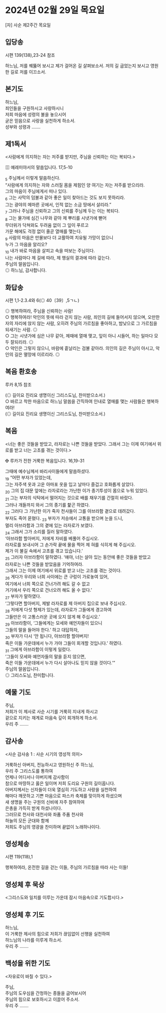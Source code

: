 # 2024년 02월 29일 목요일

[자] 사순 제2주간 목요일  


## 입당송

시편 139(138),23-24 참조

하느님, 저를 꿰뚫어 보시고 제가 걸어온 길 살펴보소서. 저의 길 굽었는지 보시고 영원한 길로 저를 이끄소서.  
  
## 본기도

하느님,  
죄인들을 구원하시고 사랑하시니  
저희 마음에 성령의 불을 놓으시어  
굳은 믿음으로 사랑을 실천하게 하소서.  
성부와 성령과 …….  
  
## 제1독서

<사람에게 의지하는 자는 저주를 받지만, 주님을 신뢰하는 이는 복되다.>

▥ 예레미야서의 말씀입니다. 17,5-10

<sub>5</sub> 주님께서 이렇게 말씀하신다.  
“사람에게 의지하는 자와 스러질 몸을 제힘인 양 여기는 자는 저주를 받으리라.  
그의 마음이 주님에게서 떠나 있다.  
<sub>6</sub> 그는 사막의 덤불과 같아 좋은 일이 찾아드는 것도 보지 못하리라.  
그는 광야의 메마른 곳에서, 인적 없는 소금 땅에서 살리라.”  
<sub>7</sub> 그러나 주님을 신뢰하고 그의 신뢰를 주님께 두는 이는 복되다.  
<sub>8</sub> 그는 물가에 심긴 나무와 같아 제 뿌리를 시냇가에 뻗어  
무더위가 닥쳐와도 두려움 없이 그 잎이 푸르고  
가문 해에도 걱정 없이 줄곧 열매를 맺는다.  
<sub>9</sub> 사람의 마음은 만물보다 더 교활하여 치유될 가망이 없으니  
누가 그 마음을 알리오?  
<sub>10</sub> 내가 바로 마음을 살피고 속을 떠보는 주님이다.  
나는 사람마다 제 길에 따라, 제 행실의 결과에 따라 갚는다.  
주님의 말씀입니다.  
◎ 하느님, 감사합니다.  
  
## 화답송

시편 1,1-2.3.4와 6(◎ 40〔39〕,5ㄱㄴ)

◎ 행복하여라, 주님을 신뢰하는 사람!  
○ 행복하여라! 악인의 뜻에 따라 걷지 않는 사람, 죄인의 길에 들어서지 않으며, 오만한 자의 자리에 앉지 않는 사람, 오히려 주님의 가르침을 좋아하고, 밤낮으로 그 가르침을 되새기는 사람. ◎  
○ 그는 시냇가에 심은 나무 같아, 제때에 열매 맺고, 잎이 아니 시들어, 하는 일마다 모두 잘되리라. ◎  
○ 악인은 그렇지 않으니, 바람에 흩날리는 검불 같아라. 의인의 길은 주님이 아시고, 악인의 길은 멸망에 이르리라. ◎  
  
## 복음 환호송

루카 8,15 참조

(◎ 길이요 진리요 생명이신 그리스도님, 찬미받으소서.)  
○ 바르고 착한 마음으로 하느님 말씀을 간직하여 인내로 열매를 맺는 사람들은 행복하여라!  
(◎ 길이요 진리요 생명이신 그리스도님, 찬미받으소서.)  
  
## 복음

<너는 좋은 것들을 받았고, 라자로는 나쁜 것들을 받았다. 그래서 그는 이제 여기에서 위로를 받고 너는 고초를 겪는 것이다.>

✠ 루카가 전한 거룩한 복음입니다. 16,19-31

그때에 예수님께서 바리사이들에게 말씀하셨다.  
<sub>19</sub> “어떤 부자가 있었는데,  
그는 자주색 옷과 고운 아마포 옷을 입고 날마다 즐겁고 호화롭게 살았다.  
<sub>20</sub> 그의 집 대문 앞에는 라자로라는 가난한 이가 종기투성이 몸으로 누워 있었다.  
<sub>21</sub> 그는 부자의 식탁에서 떨어지는 것으로 배를 채우기를 간절히 바랐다.  
그러나 개들까지 와서 그의 종기를 핥곤 하였다.  
<sub>22</sub> 그러다 그 가난한 이가 죽자 천사들이 그를 아브라함 곁으로 데려갔다.  
부자도 죽어 묻혔다. <sub>23</sub> 부자가 저승에서 고통을 받으며 눈을 드니,  
멀리 아브라함과 그의 곁에 있는 라자로가 보였다.  
<sub>24</sub> 그래서 그가 소리를 질러 말하였다.  
‘아브라함 할아버지, 저에게 자비를 베풀어 주십시오.  
라자로를 보내시어 그 손가락 끝에 물을 찍어 제 혀를 식히게 해 주십시오.  
제가 이 불길 속에서 고초를 겪고 있습니다.’  
<sub>25</sub> 그러자 아브라함이 말하였다. ‘얘야, 너는 살아 있는 동안에 좋은 것들을 받았고  
라자로는 나쁜 것들을 받았음을 기억하여라.  
그래서 그는 이제 여기에서 위로를 받고 너는 고초를 겪는 것이다.  
<sub>26</sub> 게다가 우리와 너희 사이에는 큰 구렁이 가로놓여 있어,  
여기에서 너희 쪽으로 건너가려 해도 갈 수 없고  
거기에서 우리 쪽으로 건너오려 해도 올 수 없다.’  
<sub>27</sub> 부자가 말하였다.  
‘그렇다면 할아버지, 제발 라자로를 제 아버지 집으로 보내 주십시오.  
<sub>28</sub> 저에게 다섯 형제가 있는데, 라자로가 그들에게 경고하여  
그들만은 이 고통스러운 곳에 오지 않게 해 주십시오.’  
<sub>29</sub> 아브라함이, ‘그들에게는 모세와 예언자들이 있으니  
그들의 말을 들어야 한다.’ 하고 대답하자,  
<sub>30</sub> 부자가 다시 ‘안 됩니다, 아브라함 할아버지!  
죽은 이들 가운데에서 누가 가야 그들이 회개할 것입니다.’ 하였다.  
<sub>31</sub> 그에게 아브라함이 이렇게 일렀다.  
‘그들이 모세와 예언자들의 말을 듣지 않으면,  
죽은 이들 가운데에서 누가 다시 살아나도 믿지 않을 것이다.’”  
주님의 말씀입니다.  
◎ 그리스도님, 찬미합니다.  
  
## 예물 기도

주님,  
저희가 이 제사로 사순 시기를 거룩히 지내게 하시고  
겉으로 지키는 재계로 마음속 깊이 회개하게 하소서.  
우리 주 …….  
  
## 감사송

<사순 감사송 1 : 사순 시기의 영성적 의미>

거룩하신 아버지, 전능하시고 영원하신 주 하느님,  
우리 주 그리스도를 통하여  
언제나 어디서나 아버지께 감사함이  
참으로 마땅하고 옳은 일이며 저희 도리요 구원의 길이옵니다.  
아버지께서는 신자들이 더욱 열심히 기도하고 사랑을 실천하여  
해마다 깨끗하고 기쁜 마음으로 파스카 축제를 맞이하게 하셨으며  
새 생명을 주는 구원의 신비에 자주 참여하여  
은총을 가득히 받게 하셨나이다.  
그러므로 천사와 대천사와 좌품 주품 천사와  
하늘의 모든 군대와 함께  
저희도 주님의 영광을 찬미하며 끝없이 노래하나이다.  
  
## 영성체송

시편 119(118),1

행복하여라, 온전한 길을 걷는 이들, 주님의 가르침을 따라 사는 이들!  
  
## 영성체 후 묵상

<그리스도와 일치를 이루는 가운데 잠시 마음속으로 기도합시다.>  
## 영성체 후 기도

하느님,  
이 거룩한 제사의 힘으로 저희가 끊임없이 선행을 실천하여  
하느님의 나라를 이루게 하소서.  
우리 주 …….  
  
## 백성을 위한 기도

<자유로이 바칠 수 있다.>

주님,  
주님의 도우심을 간청하는 종들을 굽어보시어  
주님의 힘으로 보호하시고 이끌어 주소서.  
우리 주 …….